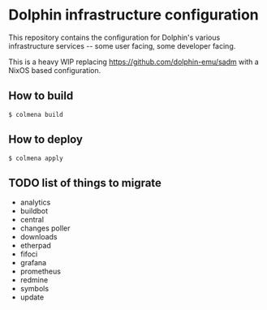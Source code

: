 # Dolphin infrastructure configuration

This repository contains the configuration for Dolphin's various infrastructure
services -- some user facing, some developer facing.

This is a heavy WIP replacing https://github.com/dolphin-emu/sadm with a NixOS
based configuration.

## How to build

```shell
$ colmena build
```

## How to deploy

```shell
$ colmena apply
```

## TODO list of things to migrate

- analytics
- buildbot
- central
- changes poller
- downloads
- etherpad
- fifoci
- grafana
- prometheus
- redmine
- symbols
- update
